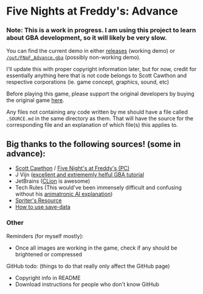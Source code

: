 # Five Nights at Freddy's: Advance

### Note: This is a work in progress. I am using this project to learn about GBA development, so it will likely be very slow.

You can find the current demo in either [releases][1] (working demo) or [`/out/FNaF_Advance.gba`][2] (possibly non-working demo).

I'll update this with proper copyright information later, but for now, credit for essentially anything here that is not code belongs to Scott Cawthon and respective corporations (ie. game concept, graphics, sound, etc)

Before playing this game, please support the original developers by buying the original game [here][3].

Any files not containing any code written by me should have a file called `.SOURCE.md` in the same directory as them. That will have the source for the corresponding file and an explanation of which file(s) this applies to.

## Big thanks to the following sources! (some in advance):
* [Scott Cawthon][4] / [Five Night's at Freddy's (PC)][3]
* J Vijn ([excellent and extrememly helful GBA tutorial][5]
* JetBrains ([CLion][6] is awesome)
* Tech Rules (This would've been immensely difficult and confusing without his [animatronic AI explanation][7])
* [Spriter's Resource][8]
* [How to use save-data][9]


### Other
Reminders (for myself mostly):
* Once all images are working in the game, check if any should be brightened or compressed

GitHub todo: (things to do that really only affect the GitHub page)
* Copyright info in README
* Download instructions for people who don't know GitHub

[1]: https://github.com/cjbell630/FNaF_Advance/releases/latest
[2]: /out/FNaF_Advance.gba
[3]: https://store.steampowered.com/app/319510/Five_Nights_at_Freddys/
[4]: http://www.scottgames.com/
[5]: https://www.coranac.com/tonc/text/toc.htm
[6]: https://www.jetbrains.com/clion/
[7]: https://youtu.be/ujg0Y5IziiY
[8]: https://www.spriters-resource.com/pc_computer/fivenightsatfreddys/
[9]: https://gbadev.org/docs.php?showinfo=13
